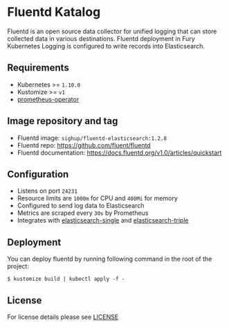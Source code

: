 # Fluentd Katalog

Fluentd is an open source data collector for unified logging that can store
collected data in various destinations. Fluentd deployment in Fury Kubernetes
Logging is configured to write records into Elasticsearch.

## Requirements

- Kubernetes >= `1.10.0`
- Kustomize >= `v1`
- [prometheus-operator](https://github.com/sighup-io/fury-kubernetes-monitoring/blob/master/prometheus-operator)


## Image repository and tag

* Fluentd image: `sighup/fluentd-elasticsearch:1.2.8`
* Fluentd repo: https://github.com/fluent/fluentd
* Fluentd documentation: https://docs.fluentd.org/v1.0/articles/quickstart


## Configuration

- Listens on port `24231`
- Resource limits are `1000m` for CPU and `400Mi` for memory
- Configured to send log data to Elasticsearch
- Metrics are scraped every `30s` by Prometheus
- Integrates with
  [elasticsearch-single](https://github.com/sighup-io/fury-kubernetes-logging/tree/master/elasticsearch-single)
  and
  [elasticsearch-triple](https://github.com/sighup-io/fury-kubernetes-logging/tree/master/elasticsearch-triple)


## Deployment

You can deploy fluentd by running following command in the root of the project:

`$ kustomize build | kubectl apply -f -`


## License

For license details please see [LICENSE](https://sighup.io/fury/license)
